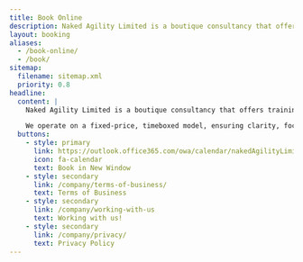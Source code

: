 ```yaml
---
title: Book Online
description: Naked Agility Limited is a boutique consultancy that offers training, coaching, mentoring, and facilitation to help people and teams evolve, integrate, and continuously improve.
layout: booking
aliases:
  - /book-online/
  - /book/
sitemap:
  filename: sitemap.xml
  priority: 0.8
headline:
  content: |
    Naked Agility Limited is a boutique consultancy that offers training, coaching, mentoring, and facilitation to help people and teams evolve, integrate, and continuously improve. 

    We operate on a fixed-price, timeboxed model, ensuring clarity, focus, and real value without hourly tracking or approval delays. If you're ready to explore how we can help, book an initial consultation to get started.
  buttons:
    - style: primary
      link: https://outlook.office365.com/owa/calendar/nakedAgilityLimited@nkdagility.com/bookings/
      icon: fa-calendar
      text: Book in New Window
    - style: secondary
      link: /company/terms-of-business/
      text: Terms of Business
    - style: secondary
      link: /company/working-with-us
      text: Working with us!
    - style: secondary
      link: /company/privacy/
      text: Privacy Policy
---
```

